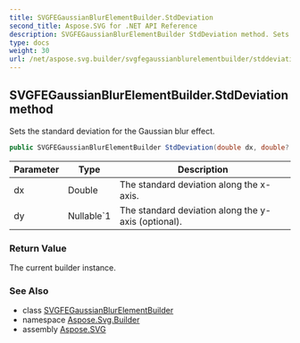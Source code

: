 ```yaml
---
title: SVGFEGaussianBlurElementBuilder.StdDeviation
second_title: Aspose.SVG for .NET API Reference
description: SVGFEGaussianBlurElementBuilder StdDeviation method. Sets the standard deviation for the Gaussian blur effect
type: docs
weight: 30
url: /net/aspose.svg.builder/svgfegaussianblurelementbuilder/stddeviation/
---
```

## SVGFEGaussianBlurElementBuilder.StdDeviation method

Sets the standard deviation for the Gaussian blur effect.

```csharp
public SVGFEGaussianBlurElementBuilder StdDeviation(double dx, double? dy = null)
```

| Parameter | Type | Description |
| --- | --- | --- |
| dx | Double | The standard deviation along the x-axis. |
| dy | Nullable`1 | The standard deviation along the y-axis (optional). |

### Return Value

The current builder instance.

### See Also

* class [SVGFEGaussianBlurElementBuilder](../)
* namespace [Aspose.Svg.Builder](../../../aspose.svg.builder/)
* assembly [Aspose.SVG](../../../)
